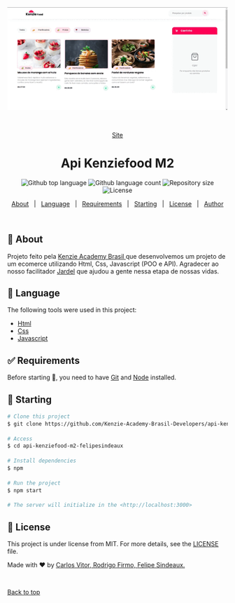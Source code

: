 <div align="center" id="top"> 
  <img src="./src/assets/images/app.gif" alt="Api Kenziefood M2 Felipesindeaux" />

  &#xa0;

  <a href="https://kenzie-academy-brasil-developers.github.io/api-kenziefood-m2-felipesindeaux/">Site</a>
</div>

<h1 align="center">Api Kenziefood M2</h1>

<p align="center">
  <img alt="Github top language" src="https://img.shields.io/github/languages/top/Kenzie-Academy-Brasil-Developers/api-kenziefood-m2-felipesindeaux?color=56BEB8">

  <img alt="Github language count" src="https://img.shields.io/github/languages/count/Kenzie-Academy-Brasil-Developers/api-kenziefood-m2-felipesindeaux?color=56BEB8">

  <img alt="Repository size" src="https://img.shields.io/github/repo-size/Kenzie-Academy-Brasil-Developers/api-kenziefood-m2-felipesindeaux?color=56BEB8">

  <img alt="License" src="https://img.shields.io/github/license/Kenzie-Academy-Brasil-Developers/api-kenziefood-m2-felipesindeaux?color=56BEB8">

</p>


<p align="center">
  <a href="#dart-about">About</a> &#xa0; | &#xa0; 
  <a href="#rocket-language">Language</a> &#xa0; | &#xa0;
  <a href="#white_check_mark-requirements">Requirements</a> &#xa0; | &#xa0;
  <a href="#checkered_flag-starting">Starting</a> &#xa0; | &#xa0;
  <a href="#memo-license">License</a> &#xa0; | &#xa0;
  <a href="https://github.com/Kenzie-Academy-Brasil-Developers/api-kenziefood-m2-felipesindeaux/graphs/contributors" target="_blank">Author</a>
</p>

<br>

## :dart: About ##

Projeto feito pela <a href="https://kenzie.com.br/" target="_blank">Kenzie Academy Brasil </a>que desenvolvemos um projeto de um ecomerce utilizando Html, Css, Javascript (POO e API). Agradecer ao nosso facilitador <a href="https://www.linkedin.com/in/jardel-lacerda/" target="_blank">Jardel</a> que ajudou a gente nessa etapa de nossas vidas.

## :rocket: Language ##

The following tools were used in this project:

- [Html](https://github.com/Kenzie-Academy-Brasil-Developers/api-kenziefood-m2-felipesindeaux)
- [Css](https://github.com/Kenzie-Academy-Brasil-Developers/api-kenziefood-m2-felipesindeaux)
- [Javascript](https://github.com/Kenzie-Academy-Brasil-Developers/api-kenziefood-m2-felipesindeaux)

## :white_check_mark: Requirements ##

Before starting :checkered_flag:, you need to have [Git](https://git-scm.com) and [Node](https://nodejs.org/en/) installed.

## :checkered_flag: Starting ##

```bash
# Clone this project
$ git clone https://github.com/Kenzie-Academy-Brasil-Developers/api-kenziefood-m2-felipesindeaux

# Access
$ cd api-kenziefood-m2-felipesindeaux

# Install dependencies
$ npm

# Run the project
$ npm start

# The server will initialize in the <http://localhost:3000>
```

## :memo: License ##

This project is under license from MIT. For more details, see the [LICENSE](LICENSE.md) file.


Made with :heart: by 
<a href="https://www.linkedin.com/in/carlos-vitor-ribeiro-cerqueira-lima-08aa78212/" target="_blank">Carlos Vitor, </a>
<a href="https://www.linkedin.com/in/rodrigo-firmo/" target="_blank">Rodrigo Firmo, </a>
<a href="https://www.linkedin.com/in/felipesindeaux/" target="_blank">Felipe Sindeaux.</a>

&#xa0;

<a href="#top">Back to top</a>

